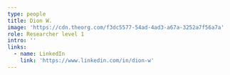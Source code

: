 ```yaml
---
type: people
title: Dion W.
image: 'https://cdn.theorg.com/f3dc5577-54ad-4ad3-a67a-3252a7f56a7a'
role: Researcher level 1
intro: ''
links:
  - name: LinkedIn
    link: 'https://www.linkedin.com/in/dion-w'
---
```


